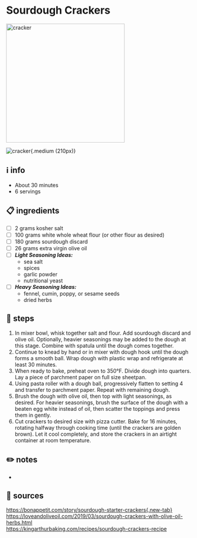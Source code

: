 # Sourdough Crackers
<img src="https://assets.bonappetit.com/photos/5ea9da3feee08767a7c6ab5e/16:9/w_1000,c_limit/_Basically-Sourdough-Crackers.jpg" alt="cracker" width="320"/>

![cracker](https://assets.bonappetit.com/photos/5ea9da3feee08767a7c6ab5e/16:9/w_1000,c_limit/_Basically-Sourdough-Crackers.jpg){.medium (210px)}

## ℹ️ info  
* About 30 minutes
* 6 servings

## 📋 ingredients  
- [ ] 2	grams	kosher salt
- [ ] 100	grams	white whole wheat flour (or other flour as desired)
- [ ] 180	grams	sourdough discard
- [ ] 26	grams	extra virgin olive oil
- [ ] ***Light Seasoning Ideas:***  
	- sea salt
	- spices
	- garlic powder
	- nutritional yeast
- [ ] ***Heavy Seasoning Ideas:***  
	- fennel, cumin, poppy, or sesame seeds
	- dried herbs

## 🔪 steps  
1. In mixer bowl, whisk together salt and flour. Add sourdough discard and olive oil. Optionally, heavier seasonings may be added to the dough at this stage. Combine with spatula until the dough comes together.
2. Continue to knead by hand or in mixer with dough hook until the dough forms a smooth ball. Wrap dough with plastic wrap and refrigerate at least 30 minutes.
3. When ready to bake, preheat oven to 350°F. Divide dough into quarters. Lay a piece of parchment paper on full size sheetpan.
4. Using pasta roller with a dough ball, progressively flatten to setting 4 and transfer to parchment paper. Repeat with remaining dough.
5. Brush the dough with olive oil, then top with light seasonings, as desired. For heavier seasonings, brush the surface of the dough with a beaten egg white instead of oil, then scatter the toppings and press them in gently.
6. Cut crackers to desired size with pizza cutter. Bake for 16 minutes, rotating halfway through cooking time (until the crackers are golden brown). Let it cool completely, and store the crackers in an airtight container at room temperature.

## ✏️ notes  
* 

## 🔗 sources  
https://bonappetit.com/story/sourdough-starter-crackers{.new-tab}  
https://loveandoliveoil.com/2019/03/sourdough-crackers-with-olive-oil-herbs.html  
https://kingarthurbaking.com/recipes/sourdough-crackers-recipe  
